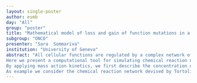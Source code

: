 ```yaml
---
layout: single-poster
author: esmb
day: "All"
group: "poster"
title: "Mathematical model of loss and gain of function mutations in a chemical reaction network for colorectal cancer cells."
subgroup: "ONCO"
presenter: "Sara  Sommariva"
institution: "University of Geneva"
abstract: "All cellular functions are regulated by a complex network of chemical reactions that translates extracellular signals into cellular responses. Most cancer diseases are induced by alterations of this signalling network due to loss or gain of function mutations that respectively reduce or enhance the activity of specific proteins. 
Here we present a computational tool for simulating chemical reaction networks and their alteration due to loss and gain of function mutations.
By applying mass action kinetics, we first describe the concentration dynamics of the species involved in the reaction network through a system of ordinary differential equations (ODEs), whose stationary stable state describes the species concentrations in the physiological cell. We then show that loss of function mutations can be implemented in the model via modification of the initial conditions of the system while gain of function mutations can be implemented by eliminating specific reactions. Eventually our model is extended to account for the concatenation of multiple mutations.
As example we consider the chemical reaction network devised by Tortolina and colleagues for  the G1-S transition point in colorectal cancer cells. We validate our approach by simulating the most frequent mutations in this type of cancer and comparing the results predicted by our model with those in the literature."
---
```

